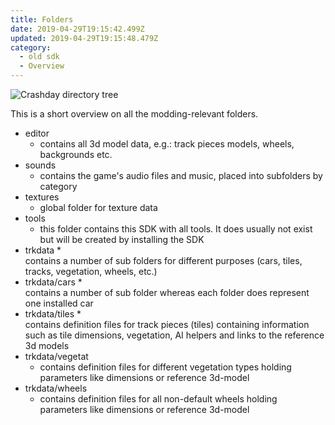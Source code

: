 ```yaml
---
title: Folders
date: 2019-04-29T19:15:42.499Z
updated: 2019-04-29T19:15:48.479Z
category:
  - old sdk
  - Overview
---
```

![Crashday directory tree](/images/cd_folder_structure.gif "Crashday directory tree")

This is a short overview on all the modding-relevant folders.

* editor
  * contains all 3d model data, e.g.: track pieces models, wheels, backgrounds etc.
* sounds
  * contains the game's audio files and music, placed into subfolders by category
* textures
  * global folder for texture data 
* tools
  * this folder contains this SDK with all tools. It does usually not exist but will be created by installing the SDK
* trkdata
  * 	
    contains a number of sub folders for different purposes (cars, tiles, tracks, vegetation, wheels, etc.)
* trkdata/cars
  * 	
    contains a number of sub folder whereas each folder does represent one installed car
* trkdata/tiles
  * 	
    contains definition files for track pieces (tiles) containing information such as tile dimensions, vegetation, AI helpers and links to the reference 3d models
* trkdata/vegetat
  * contains definition files for different vegetation types holding parameters like dimensions or reference 3d-model
* trkdata/wheels
  * contains definition files for all non-default wheels holding parameters like dimensions or reference 3d-model
